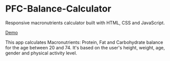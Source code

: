 # PFC-Balance-Calculator
Responsive macronutrients calculator built with HTML, CSS and JavaScript.

[Demo](https://hiro-r.github.io/pfc-balance-calculator/)

This app calculates Macronutrients: Protein, Fat and Carbohydrate balance for the age between 20 and 74.
It's based on the user's height, weight, age, gender and physical activity level.

